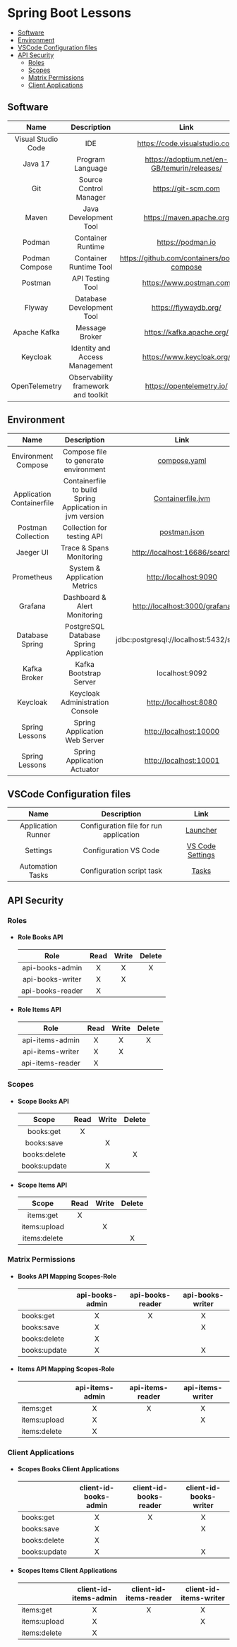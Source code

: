 # Spring Boot Lessons

- [Software](#software)
- [Environment](#environment)
- [VSCode Configuration files](#vscode-configuration-files)
- [API Security](#api-security)
  - [Roles](#roles)
  - [Scopes](#scopes)
  - [Matrix Permissions](#matrix-permissions)
  - [Client Applications](#client-applications)

## Software

| **Name** | **Description** | **Link** |
| :-: | :-: | :-: |
| Visual Studio Code | IDE | <https://code.visualstudio.com> |
| Java 17 | Program Language | <https://adoptium.net/en-GB/temurin/releases/> |
| Git | Source Control Manager | <https://git-scm.com> |
| Maven | Java Development Tool | <https://maven.apache.org> |
| Podman | Container Runtime | <https://podman.io> |
| Podman Compose | Container Runtime Tool | <https://github.com/containers/podman-compose> |
| Postman | API Testing Tool | <https://www.postman.com> |
| Flyway | Database Development Tool | <https://flywaydb.org/> |
| Apache Kafka | Message Broker | <https://kafka.apache.org/> |
| Keycloak | Identity and Access Management | <https://www.keycloak.org/> |
| OpenTelemetry | Observability framework and toolkit | <https://opentelemetry.io/> |

## Environment

| **Name** | **Description** | **Link** |
| :-: | :-: | :-: |
| Environment Compose | Compose file to generate environment | [compose.yaml](./container/compose.yaml) |
| Application Containerfile | Containerfile to build Spring Application in jvm version | [Containerfile.jvm](Containerfile.jvm) |
| Postman Collection | Collection for testing API | [postman.json](./collections/postman.json) |
| Jaeger UI | Trace & Spans Monitoring | <http://localhost:16686/search> |
| Prometheus | System & Application Metrics | <http://localhost:9090> |
| Grafana | Dashboard & Alert Monitoring | <http://localhost:3000/grafana> |
| Database Spring | PostgreSQL Database Spring Application | jdbc:postgresql://localhost:5432/spring |
| Kafka Broker | Kafka Bootstrap Server | localhost:9092 |
| Keycloak | Keycloak Administration Console | <http://localhost:8080> |
| Spring Lessons | Spring Application Web Server | <http://localhost:10000> |
| Spring Lessons | Spring Application Actuator | <http://localhost:10001> |

## VSCode Configuration files

| **Name** | **Description** | **Link** |
| :-: | :-: | :-: |
| Application Runner | Configuration file for run application | [Launcher](.vscode/launch.json) |
| Settings | Configuration VS Code | [VS Code Settings](.vscode/settings.json) |
| Automation Tasks | Configuration script task | [Tasks](.vscode/tasks.json) |

## API Security

### Roles

- #### Role Books API

    | **Role** | **Read** | **Write** | **Delete** |
    | :-: | :-: | :-: | :-: |
    | api-books-admin | X | X | X |
    | api-books-writer | X | X | |
    | api-books-reader | X | | |

- #### Role Items API

    | **Role** | **Read** | **Write** | **Delete** |
    | :-: | :-: | :-: | :-: |
    | api-items-admin | X | X | X |
    | api-items-writer | X | X | |
    | api-items-reader | X | | |

### Scopes

- #### Scope Books API

    | **Scope** | **Read** | **Write** | **Delete** |
    | :-: | :-: | :-: | :-: |
    | books:get | X | | |
    | books:save | | X | |
    | books:delete | | | X |
    | books:update | | X | |

- #### Scope Items API

    | **Scope** | **Read** | **Write** | **Delete** |
    | :-: | :-: | :-: | :-: |
    | items:get | X | | |
    | items:upload | | X | |
    | items:delete | | | X |

### Matrix Permissions

- #### Books API Mapping Scopes-Role

    | | **api-books-admin** | **api-books-reader** | **api-books-writer** |
    | :- | :-: | :-: | :-: |
    | books:get | X | X | X |
    | books:save | X | | X |
    | books:delete | X | | |
    | books:update | X | | X |

- #### Items API Mapping Scopes-Role

    | | **api-items-admin** | **api-items-reader** | **api-items-writer** |
    | :- | :-: | :-: | :-: |
    | items:get | X | X | X |
    | items:upload | X | | X |
    | items:delete | X | | |

### Client Applications

- #### Scopes Books Client Applications

    | | **client-id-books-admin** | **client-id-books-reader** | **client-id-books-writer** |
    | :- | :-: | :-: | :-: |
    | books:get | X | X | X |
    | books:save | X | | X |
    | books:delete | X | | |
    | books:update | X | | X |

- #### Scopes Items Client Applications

    | | **client-id-items-admin** | **client-id-items-reader** | **client-id-items-writer** |
    | :- | :-: | :-: | :-: |
    | items:get | X | X | X |
    | items:upload | X | | X |
    | items:delete | X | | |
